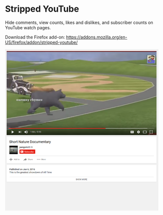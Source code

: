 # Stripped YouTube
Hide comments, view counts, likes and dislikes, and subscriber counts on YouTube watch pages.

Download the Firefox add-on: https://addons.mozilla.org/en-US/firefox/addon/stripped-youtube/

![Sample image](https://raw.githubusercontent.com/johnjago/stripped-yt/master/sample.png)

